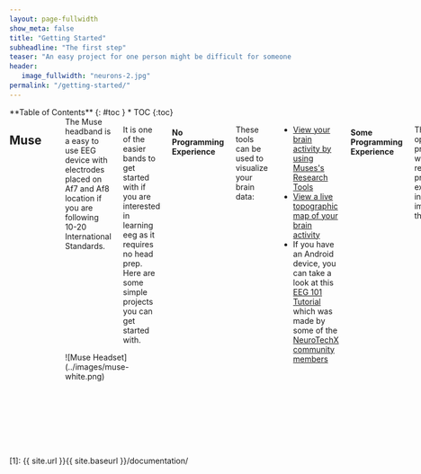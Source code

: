 ```yaml
---
layout: page-fullwidth
show_meta: false
title: "Getting Started"
subheadline: "The first step"
teaser: "An easy project for one person might be difficult for someone else. Therefore we have broken down the projects as to either requiring no programming experience (plug and play) or requiring some experience. You will notice that with certain EEG headsets that there is more tutorials than others. This is likely due to the ease of development when using that device. The best way to get started will also depend on the headset that you have available."
header:
   image_fullwidth: "neurons-2.jpg"
permalink: "/getting-started/"
---
```

<div class="row">
<div class="medium-4 medium-push-8 columns" markdown="1">
<div class="panel radius" markdown="1">
**Table of Contents**
{: #toc }
*  TOC
{:toc}
</div>
</div><!-- /.medium-4.columns -->


<div class="medium-8 medium-pull-4 columns" markdown="1">

## Muse
<hr>

<div class="row">
<div class="large-6 columns" markdown="1">
The Muse headband is a easy to use EEG device with electrodes placed on Af7 and Af8 location if you are following 10-20 International Standards.

It is one of the easier bands to get started with if you are interested in learning eeg as it requires no head prep. Here are some simple projects you can get started with.
</div>

<div class="large-6 columns" markdown="1">
![Muse Headset](../images/muse-white.png)
</div>
</div> <!-- end of row -->

#### No Programming Experience

These tools can be used to visualize your brain data:

* [View your brain activity by using Muses's Research Tools](http://developer.choosemuse.com/research-tools/getting-started)
* [View a live topographic map of your brain activity](http://www.brainavatar.com/ebrainavatar-muse.html)
* If you have an Android device, you can take a look at this [EEG 101 Tutorial](https://play.google.com/store/apps/details?id=com.eeg_project&amp;hl=en) which was made by some of the [NeuroTechX community members](https://github.com/NeuroTechX/eeg-101)


#### Some Programming Experience

These are open source projects which require some programming experience in order to implement them:

* [Introduction to Brain Computer Interfaces](https://github.com/bcimontreal/bci_workshop)
* [Using the Muse with Unity](http://developer.choosemuse.com/unity/getting-started)

## OpenBCI
<hr>

<div class="row">
<div class="large-6 columns" markdown="1">

The OpenBCI is an open source EEG that gives its user the opportunity to have maximum of 16 channels. Here are a variety of projects you can do.

</div>
<div class="large-6 columns" markdown="1">
![OpenBCI headset](../images/openBCI.png)
</div>
</div> <!-- end of row -->

#### No Programming Experience

*  If you are not comfortable with EEGs or coding, we suggest taking a look at their Getting Started Guide. It includes a link to their [Visualizer software](http://docs.openbci.com/Getting%20Started/00-Welcome)
* This guide uses OpenVibe which is a dataflow programming system and is used for Brain Computer Interfaces. One of the NeuroTechX Community Members [built a P300 Speller using OpenBCI and OpenVibe](http://blog.jfrey.info/2015/02/04/openbci-p300-coadapt/)

#### Some Programming Experience

* [One of the OpenBCI Community members built an alphawave display](http://openbci.com/community/alphawave-openbci-based-demo/)

## Emotiv
<hr>

<div class="row">
<div class="large-6 columns" markdown="1">
The Emotiv Epoc is a 14 channel EEG which has a static form factor. This board is a good option for easy development and it only requires software experience. The major downside fo the Epoc is the cost and the fact that they charge you to get access to raw data.
</div>

<div class="large-6 columns" markdown="1">
![Emotiv headset](../images/emotiv_epoc_600.png)
</div>
</div> <!-- end of row -->


#### No Programming Experience

*  [Emotiv 3D Visualizer](https://www.emotiv.com/product/3d-brain-visualizer/)
* [You can also look at their apps and see if there is one that interests you](https://www.emotiv.com/product-category/applications/)

#### Some Programming Experience

* Emotiv has included links to a variety of Example scrips that can be used with the Emotiv. [They can be found here](https://github.com/Emotiv/community-sdk/tree/master/examples)
* This is a more complicated project and requires some software and hardware experience...and a wheel chair. [Check out this Emotiv controlled wheelchair](http://www.instructables.com/id/Brain-Controlled-Wheelchair/)


## NeuroSky
<hr>

<div class="row">
<div class="large-6 columns" markdown="1">
The Neurosky is one of the original consumer EEGs on the market. It is a 1 channel device and is only meant for simple use cases. Although some people have apparently built more complicated products with them.

</div>
<div class="large-6 columns" markdown="1">
![Neurosky headset](../images/NeuroskyMindwave.png)
</div>
</div> <!-- end of row -->

#### No Programming Experience

* [They have a quick start guide that you can use](http://developer.neurosky.com/docs/doku.php?id=mdt_quick_start_guide)
* [You can also get their visualizer for free](http://store.neurosky.com/products/brainwave-visualizer)

#### Some Programming Experience

* [NeuroSky has put together their own list of projects you can do with their devices](http://developer.neurosky.com/docs/doku.php?id=projects)


## No Headset
<hr>

If you don't have a headset available, there are still some stuff you could do with Brain data. Check out some of these links.

* Want to contribute to open Neuroscience in a gamified way? [Check out Eyewire](http://eyewire.org/explore)
* You can also take a look at a buttload of MRI data [using Brainbox](http://brainbox.pasteur.fr/)

</div> <!-- end of content column -->
</div> <!-- end of row -->


 [1]: {{ site.url }}{{ site.baseurl }}/documentation/
